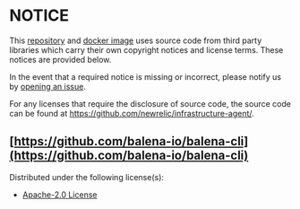 # NOTICE

This [repository](https://github.com/bartoszadamczyk/balena-cli)
and [docker image](https://hub.docker.com/r/bartoszadamczyk/balena-cli) uses source code from third party libraries
which carry their own copyright notices and license terms. These notices are provided below.

In the event that a required notice is missing or incorrect, please notify us
by [opening an issue](https://github.com/bartoszadamczyk/balena-cli/issues/new).

For any licenses that require the disclosure of source code, the source code can be found
at https://github.com/newrelic/infrastructure-agent/.

## [https://github.com/balena-io/balena-cli](https://github.com/balena-io/balena-cli)

Distributed under the following license(s):

* [Apache-2.0 License](https://github.com/balena-io/balena-cli/blob/master/LICENSE)
